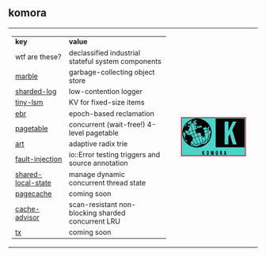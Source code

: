 ## komora

<table style="width:100%">
<tr>
  <td>
    <table style="width:100%">
      <tr>
        <td><b>key</b></td>
        <td><b>value</b></td>
      </tr>
      <tr>
        <td>wtf are these?</td>
        <td>declassified industrial stateful system components</td>
      </tr>
      <tr>
        <td><a href="https://github.com/komora-io/marble">marble</a></td>
        <td>garbage-collecting object store</td>
      </tr>
      <tr>
        <td><a href="https://github.com/komora-io/sharded-log">sharded-log</a></td>
        <td>low-contention logger</td>
      </tr>
      <tr>
        <td><a href="https://github.com/komora-io/tiny-lsm">tiny-lsm</a></td>
        <td>KV for fixed-size items</td>
      </tr>
      <tr>
        <td><a href="https://github.com/komora-io/ebr">ebr</a></td>
        <td>epoch-based reclamation</td>
      </tr>
      <tr>
        <td><a href="https://github.com/komora-io/pagetable">pagetable</a></td>
        <td>concurrent (wait-free!) 4-level pagetable</td>
      </tr>
      <tr>
        <td><a href="https://github.com/komora-io/art">art</a></td>
        <td>adaptive radix trie</td>
      </tr>
      <tr>
        <td><a href="https://github.com/komora-io/fault-injection">fault-injection</a></td>
        <td>io::Error testing triggers and source annotation</td>
      </tr>
      <tr>
        <td><a href="https://github.com/komora-io/shared-local-state">shared-local-state</a></td>
        <td>manage dynamic concurrent thread state</td>
      </tr>
      <tr>
        <td><a href="https://github.com/komora-io/pagecache">pagecache</a></td>
        <td>coming soon</td>
      </tr>
      <tr>
        <td><a href="https://github.com/komora-io/cache-advisor">cache-advisor</a></td>
        <td>scan-resistant non-blocking sharded concurrent LRU</td>
      </tr>
      <tr>
        <td><a href="https://github.com/komora-io/tx">tx</a></td>
        <td>coming soon</td>
      </tr>
     </table>
  </td>
  <td>
    <p align="center">
      <img src="https://raw.githubusercontent.com/komora-io/.github/main/profile/Screenshot%202022-05-17%20at%2009-26-30%20Komora.png" width="80%" height="auto" />
    </p>
  </td>
 </tr>
</table>
